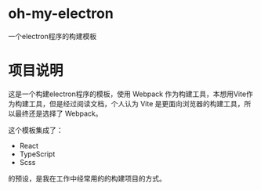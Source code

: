 # oh-my-electron
一个electron程序的构建模板

# 项目说明

这是一个构建electron程序的模板，使用 Webpack 作为构建工具，本想用Vite作为构建工具，但是经过阅读文档，个人认为 Vite 是更面向浏览器的构建工具，所以最终还是选择了 Webpack。

这个模板集成了：

- React
- TypeScript
- Scss

的预设，是我在工作中经常用的的构建项目的方式。